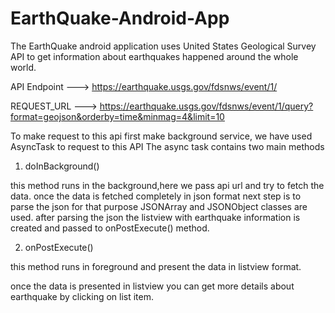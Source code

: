 # EarthQuake-Android-App

The EarthQuake android application uses United States Geological Survey API to get information about earthquakes happened around the whole world. 

API Endpoint ---> https://earthquake.usgs.gov/fdsnws/event/1/ 

REQUEST_URL  ---> https://earthquake.usgs.gov/fdsnws/event/1/query?format=geojson&orderby=time&minmag=4&limit=10

To make request to this api first make background service, we have used AsyncTask to request to this API
The async task contains two main methods

1) doInBackground()

this method runs in the background,here we pass api url and try to fetch the data. once the data is fetched completely in json format next step is to parse the json for that purpose JSONArray and JSONObject classes are used. after parsing the json the listview with earthquake information is created and passed to onPostExecute() method.

2) onPostExecute()

this method runs in foreground and present the data in listview format.

once the data is presented in listview you can get more details about earthquake by clicking on list item.
